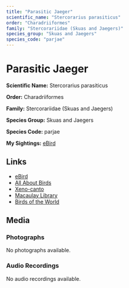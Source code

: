 ```yaml
---
title: "Parasitic Jaeger"
scientific_name: "Stercorarius parasiticus"
order: "Charadriiformes"
family: "Stercorariidae (Skuas and Jaegers)"
species_group: "Skuas and Jaegers"
species_code: "parjae"
---
```


# Parasitic Jaeger

**Scientific Name:** Stercorarius parasiticus

**Order:** Charadriiformes

**Family:** Stercorariidae (Skuas and Jaegers)

**Species Group:** Skuas and Jaegers

**Species Code:** parjae

**My Sightings:** [eBird](https://ebird.org/lifelist?r=world&time=life&spp=parjae)

## Links
* [eBird](https://ebird.org/species/parjae) 
* [All About Birds](https://www.allaboutbirds.org/guide/parjae) 
* [Xeno-canto](https://www.xeno-canto.org/species/stercorarius-parasiticus) 
* [Macaulay Library](https://search.macaulaylibrary.org/catalog?taxonCode=parjae&sort=rating_rank_desc)
* [Birds of the World](https://birdsoftheworld.org/bow/species/parjae)

## Media
### Photographs
No photographs available.

### Audio Recordings
No audio recordings available.
